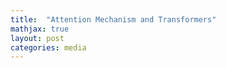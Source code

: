 ```yaml
---
title:  "Attention Mechanism and Transformers"
mathjax: true
layout: post
categories: media
---
```

